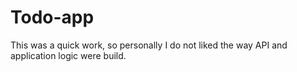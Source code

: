 # Todo-app

This was a quick work, so personally I do not liked the way API and application logic were build.
